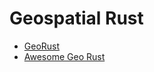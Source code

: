 # Geospatial Rust

- [GeoRust](https://georust.org/)
- [Awesome Geo Rust](https://github.com/pka/awesome-georust)